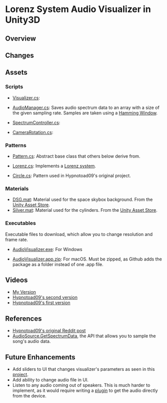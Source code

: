 # Lorenz System Audio Visualizer in Unity3D

## Overview


## Changes



## Assets
### Scripts
* [Visualizer.cs](https://github.com/aldrinabastillas/Audio-Visualizer/blob/master/Assets/Scripts/Visualizer.cs):

* [AudioManager.cs](https://github.com/aldrinabastillas/Audio-Visualizer/blob/master/Assets/Scripts/AudioManager.cs):
Saves audio spectrum data to an array with a size of the given sampling rate. 
Samples are taken using a [Hamming Window](https://en.wikipedia.org/wiki/Window_function#Hamming_window).

* [SpectrumController.cs](https://github.com/aldrinabastillas/Audio-Visualizer/blob/master/Assets/Scripts/SpectrumController.cs):

* [CameraRotation.cs](https://github.com/aldrinabastillas/Audio-Visualizer/blob/master/Assets/Scripts/CameraRotation.cs):


### Patterns
* [Pattern.cs](https://github.com/aldrinabastillas/Audio-Visualizer/blob/master/Assets/Patterns/Pattern.cs):
Abstract base class that others below derive from.

* [Lorenz.cs](https://github.com/aldrinabastillas/Audio-Visualizer/blob/master/Assets/Patterns/Lorenz.cs):
Implements a [Lorenz system](https://en.wikipedia.org/wiki/Lorenz_system).

* [Circle.cs](https://github.com/aldrinabastillas/Audio-Visualizer/blob/master/Assets/Patterns/Circle.cs):
Pattern used in Hypnotoad09's original project.


### Materials
* [DSG.mat](https://github.com/aldrinabastillas/Audio-Visualizer/blob/master/Assets/Materials/DeepSpaceGreen/DSG.mat):
Material used for the space skybox background.  From the [Unity Asset Store](https://www.assetstore.unity3d.com/en/#!/content/25142).
* [Silver.mat](https://github.com/aldrinabastillas/Audio-Visualizer/blob/master/Assets/Materials/PBS%20Metallic/Silver.mat):
Material used for the cylinders. From the [Unity Asset Store](https://www.assetstore.unity3d.com/en/#!/content/25422).


### Executables
Executable files to download, which allow you to change resolution and frame rate.
* [AudioVisualizer.exe](https://github.com/aldrinabastillas/Audio-Visualizer/blob/master/AudioVisualizer.exe):
For Windows

* [AudioVisualizer.app.zip](https://github.com/aldrinabastillas/Audio-Visualizer/blob/master/AudioVisualizer.app.zip):
For macOS.  Must be zipped, as Github adds the package as a folder instead of one .app file.



## Videos
* [My Version](https://www.youtube.com/watch?v=Rgu4TiTfQYs)
* [Hypnotoad09's second version](https://www.youtube.com/watch?v=vQFNL4nNL_I)
* [Hypnotoad09's first version](https://www.youtube.com/watch?v=dbVz0tYfGcw)



## References
* [Hypnotoad09's original Reddit post](https://www.reddit.com/r/Unity3D/comments/35dm0n/check_out_this_cool_3d_audio_visualizer_ive_just/)
* [AudioSource.GetSpectrumData](https://docs.unity3d.com/ScriptReference/AudioSource.GetSpectrumData.html), the API that allows you to 
sample the song's audio data.



## Future Enhancements
* Add sliders to UI that changes visualizer's parameters as seen in this [project](https://github.com/bellatesla/AudioVisualizer-Basic).
* Add ability to change audio file in UI.
* Listen to any audio coming out of speakers.  This is much harder to implement, as it would require writing a [plugin](https://docs.unity3d.com/Manual/Plugins.html) 
  to get the audio directly from the device.
